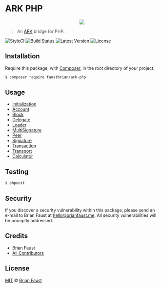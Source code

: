 # ARK PHP

<p align="center">
    <img src="https://github.com/faustbrian/ARK-PHP/blob/master/banner.png" />
</p>

> An [ARK](https://github.com/ArkEcosystem/ark-node) bridge for PHP.

[![StyleCI](https://styleci.io/repos/113013419/shield?branch=master)](https://styleci.io/repos/113013419)
[![Build Status](https://img.shields.io/travis/faustbrian/ARK-PHP/master.svg?style=flat)](https://travis-ci.org/faustbrian/ARK-PHP)
[![Latest Version](https://img.shields.io/github/release/faustbrian/ARK-PHP.svg?style=flat)](https://github.com/faustbrian/ARK-PHP/releases)
[![License](https://img.shields.io/packagist/l/faustbrian/ARK-PHP.svg?style=flat)](https://packagist.org/packages/faustbrian/ARK-PHP)

## Installation

Require this package, with [Composer](https://getcomposer.org/), in the root directory of your project.

```bash
$ composer require faustbrian/ark-php
```

## Usage

* [Initialization](docs/Initialization.md)
* [Account](docs/Account.md)
* [Block](docs/Block.md)
* [Delegate](docs/Delegate.md)
* [Loader](docs/Loader.md)
* [MultiSignature](docs/MultiSignature.md)
* [Peer](docs/Peer.md)
* [Signature](docs/Signature.md)
* [Transaction](docs/Transaction.md)
* [Transport](docs/Transport.md)
* [Calculator](docs/Calculator.md)

## Testing

``` bash
$ phpunit
```

## Security

If you discover a security vulnerability within this package, please send an e-mail to Brian Faust at hello@brianfaust.me. All security vulnerabilities will be promptly addressed.

## Credits

- [Brian Faust](https://github.com/faustbrian)
- [All Contributors](../../contributors)

## License

[MIT](LICENSE) © [Brian Faust](https://brianfaust.me)
